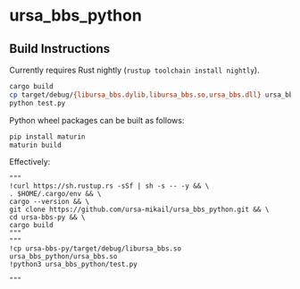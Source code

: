 # ursa_bbs_python

## Build Instructions

Currently requires Rust nightly (`rustup toolchain install nightly`).

```sh
cargo build
cp target/debug/{libursa_bbs.dylib,libursa_bbs.so,ursa_bbs.dll} ursa_bbs.so
python test.py
```

Python wheel packages can be built as follows:

```sh
pip install maturin
maturin build
```

Effectively:
```
"""
!curl https://sh.rustup.rs -sSf | sh -s -- -y && \
. $HOME/.cargo/env && \
cargo --version && \
git clone https://github.com/ursa-mikail/ursa_bbs_python.git && \
cd ursa-bbs-py && \
cargo build
"""
"""
!cp ursa-bbs-py/target/debug/libursa_bbs.so ursa_bbs_python/ursa_bbs.so
!python3 ursa_bbs_python/test.py

"""
```
